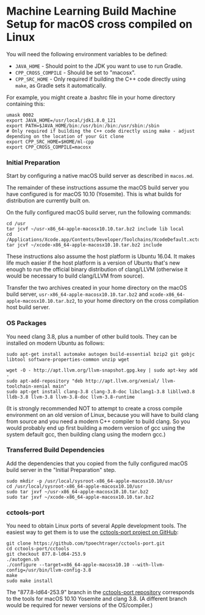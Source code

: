 # Machine Learning Build Machine Setup for macOS cross compiled on Linux

You will need the following environment variables to be defined:

- `JAVA_HOME` - Should point to the JDK you want to use to run Gradle.
- `CPP_CROSS_COMPILE` - Should be set to "macosx".
- `CPP_SRC_HOME` - Only required if building the C++ code directly using `make`, as Gradle sets it automatically.

For example, you might create a .bashrc file in your home directory containing this:

```
umask 0002
export JAVA_HOME=/usr/local/jdk1.8.0_121
export PATH=$JAVA_HOME/bin:/usr/bin:/bin:/usr/sbin:/sbin
# Only required if building the C++ code directly using make - adjust depending on the location of your Git clone
export CPP_SRC_HOME=$HOME/ml-cpp
export CPP_CROSS_COMPILE=macosx
```

### Initial Preparation

Start by configuring a native macOS build server as described in `macos.md`.

The remainder of these instructions assume the macOS build server you have configured is for macOS 10.10 (Yosemite).  This is what builds for distribution are currently built on.

On the fully configured macOS build server, run the following commands:

```
cd /usr
tar jcvf ~/usr-x86_64-apple-macosx10.10.tar.bz2 include lib local
cd /Applications/Xcode.app/Contents/Developer/Toolchains/XcodeDefault.xctoolchain/usr
tar jcvf ~/xcode-x86_64-apple-macosx10.10.tar.bz2 include
```

These instructions also assume the host platform is Ubuntu 16.04.  It makes life much easier if the host platform is a version of Ubuntu that's new enough to run the official binary distribution of clang/LLVM (otherwise it would be necessary to build clang/LLVM from source).

Transfer the two archives created in your home directory on the macOS build server, `usr-x86_64-apple-macosx10.10.tar.bz2` and `xcode-x86_64-apple-macosx10.10.tar.bz2`, to your home directory on the cross compilation host build server.

### OS Packages

You need clang 3.8, plus a number of other build tools.  They can be installed on modern Ubuntu as follows:

```
sudo apt-get install automake autogen build-essential bzip2 git gobjc libtool software-properties-common unzip wget

wget -O - http://apt.llvm.org/llvm-snapshot.gpg.key | sudo apt-key add -
sudo apt-add-repository "deb http://apt.llvm.org/xenial/ llvm-toolchain-xenial main"
sudo apt-get install clang-3.8 clang-3.8-doc libclang1-3.8 libllvm3.8 lldb-3.8 llvm-3.8 llvm-3.8-doc llvm-3.8-runtime
```

(It is strongly recommended NOT to attempt to create a cross compile environment on an old version of Linux, because you will have to build clang from source and you need a modern C++ compiler to build clang.  So you would probably end up first building a modern version of gcc using the system default gcc, then building clang using the modern gcc.)

### Transferred Build Dependencies

Add the dependencies that you copied from the fully configured macOS build server in the "Initial Preparation" step.

```
sudo mkdir -p /usr/local/sysroot-x86_64-apple-macosx10.10/usr
cd /usr/local/sysroot-x86_64-apple-macosx10.10/usr
sudo tar jxvf ~/usr-x86_64-apple-macosx10.10.tar.bz2
sudo tar jxvf ~/xcode-x86_64-apple-macosx10.10.tar.bz2
```

### cctools-port

You need to obtain Linux ports of several Apple development tools.  The easiest way to get them is to use the [cctools-port project on GitHub](https://github.com/tpoechtrager/cctools-port):

```
git clone https://github.com/tpoechtrager/cctools-port.git
cd cctools-port/cctools
git checkout 877.8-ld64-253.9
./autogen.sh
./configure --target=x86_64-apple-macosx10.10 --with-llvm-config=/usr/bin/llvm-config-3.8
make
sudo make install
```

The "877.8-ld64-253.9" branch in the [cctools-port repository](https://github.com/tpoechtrager/cctools-port) corresponds to the tools for macOS 10.10 Yosemite and clang 3.8.  (A different branch would be required for newer versions of the OS/compiler.)

